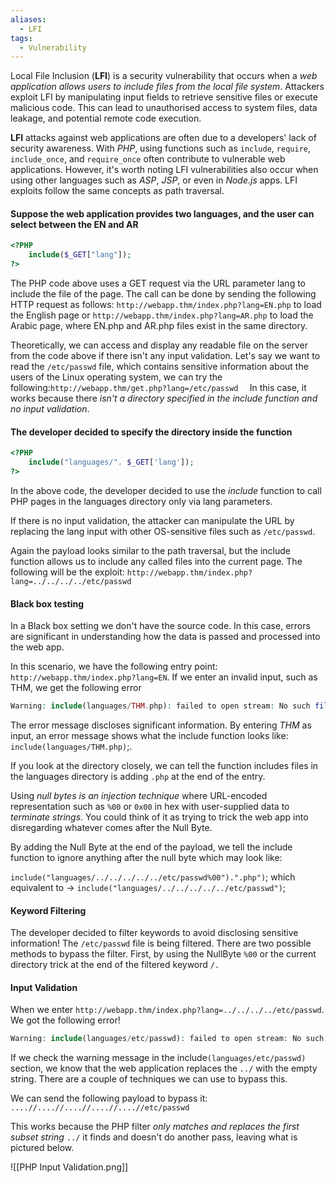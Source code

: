 ```yaml
---
aliases:
  - LFI
tags:
  - Vulnerability
---
```

Local File Inclusion (**LFI**) is a security vulnerability that occurs when a *web application allows users to include files from the local file system*. Attackers exploit LFI by manipulating input fields to retrieve sensitive files or execute malicious code. This can lead to unauthorised access to system files, data leakage, and potential remote code execution.

**LFI** attacks against web applications are often due to a developers' lack of security awareness. With *PHP*, using functions such as `include`, `require`, `include_once`, and `require_once` often contribute to vulnerable web applications. However, it's worth noting LFI vulnerabilities also occur when using other languages such as *ASP*, *JSP*, or even in *Node.js* apps. LFI exploits follow the same concepts as path traversal.

#### Suppose the web application provides two languages, and the user can select between the EN and AR

```PHP
<?PHP 
	include($_GET["lang"]);
?>
```

The PHP code above uses a GET request via the URL parameter lang to include the file of the page. The call can be done by sending the following HTTP request as follows: `http://webapp.thm/index.php?lang=EN.php` to load the English page or `http://webapp.thm/index.php?lang=AR.php` to load the Arabic page, where EN.php and AR.php files exist in the same directory.

Theoretically, we can access and display any readable file on the server from the code above if there isn't any input validation. Let's say we want to read the `/etc/passwd` file, which contains sensitive information about the users of the Linux operating system, we can try the following:`http://webapp.thm/get.php?lang=/etc/passwd 
`
In this case, it works because there *isn't a directory specified in the include function and no input validation*.

####  The developer decided to specify the directory inside the function

```PHP
<?PHP 
	include("languages/". $_GET['lang']); 
?>
```

In the above code, the developer decided to use the *include* function to call PHP pages in the languages directory only via lang parameters.

If there is no input validation, the attacker can manipulate the URL by replacing the lang input with other OS-sensitive files such as `/etc/passwd`.

Again the payload looks similar to the path traversal, but the include function allows us to include any called files into the current page. The following will be the exploit: `http://webapp.thm/index.php?lang=../../../../etc/passwd`

#### Black box testing

In a Black box setting we don't have the source code. In this case, errors are significant in understanding how the data is passed and processed into the web app.

In this scenario, we have the following entry point: `http://webapp.thm/index.php?lang=EN`. If we enter an invalid input, such as THM, we get the following error

```PHP
Warning: include(languages/THM.php): failed to open stream: No such file or directory in /var/www/html/THM-4/index.php on line 12
```

The error message discloses significant information. By entering *THM* as input, an error message shows what the include function looks like:  `include(languages/THM.php)`;. 

If you look at the directory closely, we can tell the function includes files in the languages directory is adding  `.php` at the end of the entry.

Using *null bytes is an injection technique* where URL-encoded representation such as `%00` or `0x00` in hex with user-supplied data to *terminate strings*. You could think of it as trying to trick the web app into disregarding whatever comes after the Null Byte.

By adding the Null Byte at the end of the payload, we tell the  include function to ignore anything after the null byte which may look like:

`include("languages/../../../../../etc/passwd%00").".php")`; which equivalent to → `include("languages/../../../../../etc/passwd")`;

#### Keyword Filtering

The developer decided to filter keywords to avoid disclosing sensitive information! The `/etc/passwd` file is being filtered. There are two possible methods to bypass the filter. First, by using the NullByte `%00` or the current directory trick at the end of the filtered keyword `/.`

#### Input Validation

When we enter `http://webapp.thm/index.php?lang=../../../../etc/passwd`. We got the following error!

```PHP
Warning: include(languages/etc/passwd): failed to open stream: No such file or directory in /var/www/html/THM-5/index.php on line 15
```
 
If we check the warning message in the include`(languages/etc/passwd)` section, we know that the web application replaces the `../` with the empty string. There are a couple of techniques we can use to bypass this.

We can send the following payload to bypass it: 
`....//....//....//....//....//etc/passwd`

This works because the PHP filter *only matches and replaces the first subset string* `../` it finds and doesn't do another pass, leaving what is pictured below.

![[PHP Input Validation.png]]

